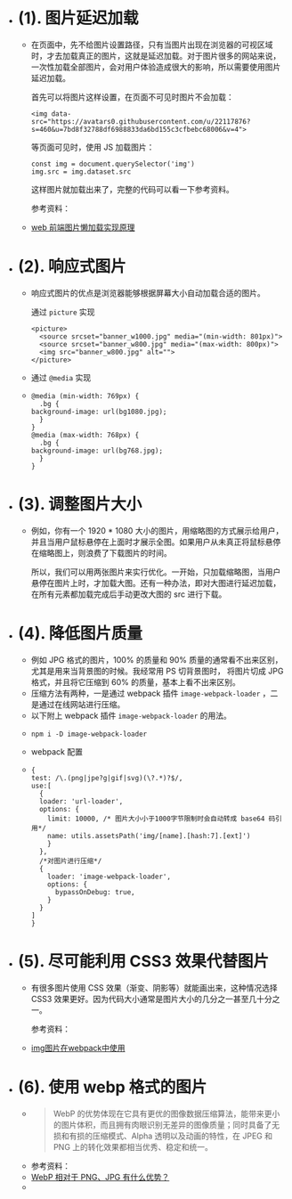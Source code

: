 - # (1). 图片延迟加载
	- 在页面中，先不给图片设置路径，只有当图片出现在浏览器的可视区域时，才去加载真正的图片，这就是延迟加载。对于图片很多的网站来说，一次性加载全部图片，会对用户体验造成很大的影响，所以需要使用图片延迟加载。
	  
	  首先可以将图片这样设置，在页面不可见时图片不会加载：
	  
	  ```
	  <img data-src="https://avatars0.githubusercontent.com/u/22117876?s=460&u=7bd8f32788df6988833da6bd155c3cfbebc68006&v=4">
	  ```
	  
	  等页面可见时，使用 JS 加载图片：
	  
	  ```
	  const img = document.querySelector('img')
	  img.src = img.dataset.src
	  ```
	  
	  这样图片就加载出来了，完整的代码可以看一下参考资料。
	  
	  参考资料：
	- [web 前端图片懒加载实现原理](https://juejin.im/entry/6844903482164510734)
- # (2). 响应式图片
	- 响应式图片的优点是浏览器能够根据屏幕大小自动加载合适的图片。
	  
	  通过  `picture`  实现
	  
	  ```
	  <picture>
	  	<source srcset="banner_w1000.jpg" media="(min-width: 801px)">
	  	<source srcset="banner_w800.jpg" media="(max-width: 800px)">
	  	<img src="banner_w800.jpg" alt="">
	  </picture>
	  ```
	- 通过  `@media`  实现
	- ```
	  @media (min-width: 769px) {
	  	.bg {
	  background-image: url(bg1080.jpg);
	  	}
	  }
	  @media (max-width: 768px) {
	  	.bg {
	  background-image: url(bg768.jpg);
	  	}
	  }
	  ```
- # (3). 调整图片大小
	- 例如，你有一个 1920 * 1080 大小的图片，用缩略图的方式展示给用户，并且当用户鼠标悬停在上面时才展示全图。如果用户从未真正将鼠标悬停在缩略图上，则浪费了下载图片的时间。
	  
	  所以，我们可以用两张图片来实行优化。一开始，只加载缩略图，当用户悬停在图片上时，才加载大图。还有一种办法，即对大图进行延迟加载，在所有元素都加载完成后手动更改大图的 src 进行下载。
- # (4). 降低图片质量
	- 例如 JPG 格式的图片，100% 的质量和 90% 质量的通常看不出来区别，尤其是用来当背景图的时候。我经常用 PS 切背景图时， 将图片切成 JPG 格式，并且将它压缩到 60% 的质量，基本上看不出来区别。
	- 压缩方法有两种，一是通过 webpack 插件  `image-webpack-loader` ，二是通过在线网站进行压缩。
	- 以下附上 webpack 插件  `image-webpack-loader`  的用法。
	- ```
	  npm i -D image-webpack-loader
	  ```
	- webpack 配置
	- ```
	  {
	  test: /\.(png|jpe?g|gif|svg)(\?.*)?$/,
	  use:[
	    {
	    loader: 'url-loader',
	    options: {
	      limit: 10000, /* 图片大小小于1000字节限制时会自动转成 base64 码引用*/
	      name: utils.assetsPath('img/[name].[hash:7].[ext]')
	      }
	    },
	    /*对图片进行压缩*/
	    {
	      loader: 'image-webpack-loader',
	      options: {
	        bypassOnDebug: true,
	      }
	    }
	  ]
	  }
	  ```
- # (5). 尽可能利用 CSS3 效果代替图片
	- 有很多图片使用 CSS 效果（渐变、阴影等）就能画出来，这种情况选择 CSS3 效果更好。因为代码大小通常是图片大小的几分之一甚至几十分之一。
	  
	  参考资料：
	- [img图片在webpack中使用](https://juejin.im/post/6844903816081457159)
- # (6). 使用 webp 格式的图片
	- >  WebP 的优势体现在它具有更优的图像数据压缩算法，能带来更小的图片体积，而且拥有肉眼识别无差异的图像质量；同时具备了无损和有损的压缩模式、Alpha 透明以及动画的特性，在 JPEG 和 PNG 上的转化效果都相当优秀、稳定和统一。
	- 参考资料：
	- [WebP 相对于 PNG、JPG 有什么优势？](https://link.juejin.cn?target=https%3A%2F%2Fwww.zhihu.com%2Fquestion%2F27201061)
	-
